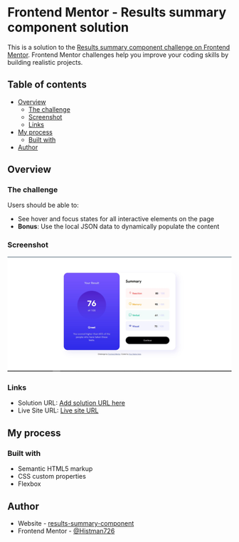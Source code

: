# Frontend Mentor - Results summary component solution

This is a solution to the [Results summary component challenge on Frontend Mentor](https://www.frontendmentor.io/challenges/results-summary-component-CE_K6s0maV). Frontend Mentor challenges help you improve your coding skills by building realistic projects. 

## Table of contents

- [Overview](#overview)
  - [The challenge](#the-challenge)
  - [Screenshot](#screenshot)
  - [Links](#links)
- [My process](#my-process)
  - [Built with](#built-with)
- [Author](#author)

## Overview

### The challenge

Users should be able to:

- See hover and focus states for all interactive elements on the page
- **Bonus**: Use the local JSON data to dynamically populate the content

### Screenshot

![](./screenshot.jpg)

### Links

- Solution URL: [Add solution URL here]()
- Live Site URL: [Live site URL](https://effulgent-sprinkles-f88b0d.netlify.app/)

## My process

### Built with

- Semantic HTML5 markup
- CSS custom properties
- Flexbox

## Author

- Website - [results-summary-component]()
- Frontend Mentor - [@Histman726](https://www.frontendmentor.io/profile/Histman726)